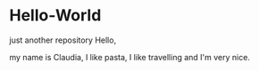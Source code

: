 # Hello-World
just another repository
Hello,

my name is Claudia, I like pasta, I like travelling and I'm very nice.
